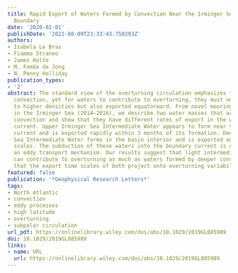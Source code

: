 ```yaml
---
title: Rapid Export of Waters Formed by Convection Near the Irminger Sea's Western
  Boundary
date: '2020-02-01'
publishDate: '2022-08-09T23:33:43.750293Z'
authors:
- Isabela Le Bras
- Fiamma Straneo
- James Holte
- M. Femke de Jong
- N. Penny Holliday
publication_types:
- '2'
abstract: The standard view of the overturning circulation emphasizes the role of
  convection, yet for waters to contribute to overturning, they must not only be transformed
  to higher densities but also exported equatorward. From novel mooring observations
  in the Irminger Sea (2014–2016), we describe two water masses that are formed by
  convection and show that they have different rates of export in the western boundary
  current. Upper Irminger Sea Intermediate Water appears to form near the boundary
  current and is exported rapidly within 3 months of its formation. Deep Irminger
  Sea Intermediate Water forms in the basin interior and is exported on longer time
  scales. The subduction of these waters into the boundary current is consistent with
  an eddy transport mechanism. Our results suggest that light intermediate waters
  can contribute to overturning as much as waters formed by deeper convection and
  that the export time scales of both project onto overturning variability.
featured: false
publication: '*Geophysical Research Letters*'
tags:
- North Atlantic
- convection
- eddy processes
- high latitude
- overturning
- subpolar circulation
url_pdf: https://onlinelibrary.wiley.com/doi/abs/10.1029/2019GL085989
doi: 10.1029/2019GL085989
links:
- name: URL
  url: https://onlinelibrary.wiley.com/doi/abs/10.1029/2019GL085989
---
```


